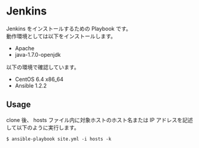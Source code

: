 # Jenkins

Jenkins をインストールするための Playbook です。  
動作環境としては以下をインストールします。  

* Apache
* java-1.7.0-openjdk

以下の環境で確認しています。

* CentOS 6.4 x86_64
* Ansible 1.2.2

## Usage

clone 後、 hosts ファイル内に対象ホストのホスト名または IP アドレスを記述して以下のように実行します。

    $ ansible-playbook site.yml -i hosts -k

